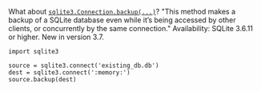 What about [`sqlite3.Connection.backup(...)`](https://docs.python.org/3/library/sqlite3.html#sqlite3.Connection.backup)? "This method makes a backup of a SQLite database even while it’s being accessed by other clients, or concurrently by the same connection." Availability: SQLite 3.6.11 or higher. New in version 3.7.

    import sqlite3
    
    source = sqlite3.connect('existing_db.db')
    dest = sqlite3.connect(':memory:')
    source.backup(dest)